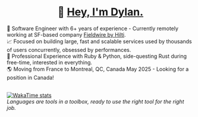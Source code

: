 <p align="center">
  <h1 align="center"> 💫 <a href="https://linkedin.com/in/dylancattelan">Hey, I'm Dylan.</a></h1>
</p>
🔭 Software Engineer with 6+ years of experience - Currently remotely working at SF-based company <a href="https://www.linkedin.com/company/fieldwirelabs/">Fieldwire by Hilti</a>.
<br>
📈 Focused on building large, fast and scalable services used by thousands of users concurrently, obsessed by performances.
<br>
🧠 Professional Experience with Ruby & Python, side-questing Rust during free-time, interested in everything.
<br />
🌎 Moving from France to Montreal, QC, Canada May 2025 - Looking for a position in Canada!
<br />
<br />

[![WakaTime stats](https://github-readme-stats.vercel.app/api/wakatime?username=DylanCa&range=all_time&layout=compact&display_format=percent&langs_count=6&hide=vue.js,other)](https://github.com/DylanCa)
<br />
_Languages are tools in a toolbox, ready to use the right tool for the right job._
